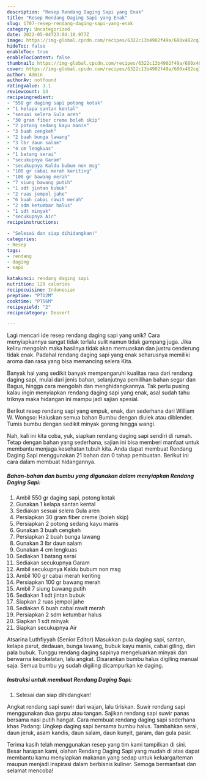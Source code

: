 ```yaml
---
description: "Resep Rendang Daging Sapi yang Enak"
title: "Resep Rendang Daging Sapi yang Enak"
slug: 1707-resep-rendang-daging-sapi-yang-enak
category: Uncategorized
date: 2022-05-04T23:04:10.977Z
image: https://img-global.cpcdn.com/recipes/6322c13b4902f49a/680x482cq70/rendang-daging-sapi-foto-resep-utama.jpg
hideToc: false
enableToc: true
enableTocContent: false
thumbnail: https://img-global.cpcdn.com/recipes/6322c13b4902f49a/680x482cq70/rendang-daging-sapi-foto-resep-utama.jpg
cover: https://img-global.cpcdn.com/recipes/6322c13b4902f49a/680x482cq70/rendang-daging-sapi-foto-resep-utama.jpg
author: Admin
authorAv: notfound
ratingvalue: 3.1
reviewcount: 14
recipeingredient:
- "550 gr daging sapi potong kotak"
- "1 kelapa santan kental"
- "sesuai selera Gula aren"
- "30 gram fiber creme boleh skip"
- "2 potong sedang kayu manis"
- "3 buah cengkeh"
- "2 buah bunga lawang"
- "3 lbr daun salam"
- "4 cm lengkuas"
- "1 batang serai"
- "secukupnya Garam"
- "secukupnya Kaldu bubum non msg"
- "100 gr cabai merah keriting"
- "100 gr bawang merah"
- "7 siung bawang putih"
- "1 sdt jintan bubuk"
- "2 ruas jempol jahe"
- "6 buah cabai rawit merah"
- "2 sdm ketumbar halus"
- "1 sdt minyak"
- "secukupnya Air"
recipeinstructions:

- "Selesai dan siap dihidangkan!"
categories:
- Resep
tags:
- rendang
- daging
- sapi

katakunci: rendang daging sapi 
nutrition: 129 calories
recipecuisine: Indonesian
preptime: "PT12M"
cooktime: "PT56M"
recipeyield: "2"
recipecategory: Dessert

---
```





Lagi mencari ide resep rendang daging sapi yang unik? Cara menyiapkannya sangat tidak terlalu sulit namun tidak gampang juga. Jika keliru mengolah maka hasilnya tidak akan memuaskan dan justru cenderung tidak enak. Padahal rendang daging sapi yang enak seharusnya memiliki aroma dan rasa yang bisa memancing selera Kita.





Banyak hal yang sedikit banyak mempengaruhi kualitas rasa dari rendang daging sapi, mulai dari jenis bahan, selanjutnya pemilihan bahan segar dan Bagus, hingga cara mengolah dan menghidangkannya. Tak perlu pusing kalau ingin menyiapkan rendang daging sapi yang enak,      asal sudah tahu triknya maka hidangan ini mampu jadi sajian spesial.














Berikut resep rendang sapi yang empuk, enak, dan sederhana dari William W. Wongso: Haluskan semua bahan Bumbu dengan diulek atau diblender. Tumis bumbu dengan sedikit minyak goreng hingga wangi.






Nah, kali ini kita coba, yuk, siapkan rendang daging sapi sendiri di rumah. Tetap dengan bahan yang sederhana, sajian ini bisa memberi manfaat untuk membantu menjaga kesehatan tubuh kita. Anda dapat membuat Rendang Daging Sapi menggunakan 21 bahan dan 0 tahap pembuatan. Berikut ini cara dalam membuat hidangannya.

<!--inarticleads1-->

##### Bahan-bahan dan bumbu yang digunakan dalam menyiapkan Rendang Daging Sapi:

1. Ambil 550 gr daging sapi, potong kotak
1. Gunakan 1 kelapa santan kental
1. Sediakan sesuai selera Gula aren
1. Persiapkan 30 gram fiber creme (boleh skip)
1. Persiapkan 2 potong sedang kayu manis
1. Gunakan 3 buah cengkeh
1. Persiapkan 2 buah bunga lawang
1. Gunakan 3 lbr daun salam
1. Gunakan 4 cm lengkuas
1. Sediakan 1 batang serai
1. Sediakan secukupnya Garam
1. Ambil secukupnya Kaldu bubum non msg
1. Ambil 100 gr cabai merah keriting
1. Persiapkan 100 gr bawang merah
1. Ambil 7 siung bawang putih
1. Sediakan 1 sdt jintan bubuk
1. Siapkan 2 ruas jempol jahe
1. Sediakan 6 buah cabai rawit merah
1. Persiapkan 2 sdm ketumbar halus
1. Siapkan 1 sdt minyak
1. Siapkan secukupnya Air


Atsarina Luthfiyyah (Senior Editor) Masukkan pula daging sapi, santan, kelapa parut, dedauan, bunga lawang, bubuk kayu manis, cabai giling, dan pala bubuk. Tunggu rendang daging sapinya mengeluarkan minyak dan berwarna kecokelatan, lalu angkat. Disarankan bumbu halus digiling manual saja. Semua bumbu yg sudah digiling dicampurkan ke daging. 

<!--inarticleads2-->

##### Instruksi untuk membuat Rendang Daging Sapi:


1. Selesai dan siap dihidangkan!

Angkat rendang sapi suwir dari wajan, lalu tiriskan. Suwir rendang sapi menggunakan dua garpu atau tangan. Sajikan rendang sapi suwir panas bersama nasi putih hangat. Cara membuat rendang daging sapi sederhana khas Padang: Ungkep daging sapi bersama bumbu halus. Tambahkan serai, daun jeruk, asam kandis, daun salam, daun kunyit, garam, dan gula pasir. 

Terima kasih telah menggunakan resep yang tim kami tampilkan di sini. Besar harapan kami, olahan Rendang Daging Sapi yang mudah di atas dapat membantu kamu menyiapkan makanan yang sedap untuk keluarga/teman maupun menjadi inspirasi dalam berbisnis kuliner. Semoga bermanfaat dan selamat mencoba!
